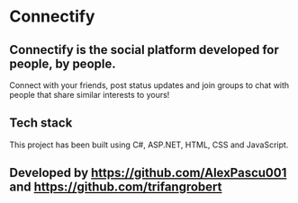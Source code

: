 # Connectify

## Connectify is the social platform developed for people, by people.
Connect with your friends, post status updates and join groups to chat with people that share similar interests to yours!

## Tech stack
This project has been built using C#, ASP.NET, HTML, CSS and JavaScript.

## Developed by https://github.com/AlexPascu001 and https://github.com/trifangrobert
